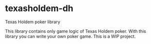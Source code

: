 # texasholdem-dh
Texas Holdem poker library

This library contains only game logic of Texas Holdem poker. 
With this library you can write your own poker game.
This is a WIP project.
